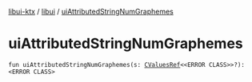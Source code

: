 [libui-ktx](../index.md) / [libui](index.md) / [uiAttributedStringNumGraphemes](./ui-attributed-string-num-graphemes.md)

# uiAttributedStringNumGraphemes

`fun uiAttributedStringNumGraphemes(s: `[`CValuesRef`](../kotlinx.cinterop/-c-values-ref/index.md)`<<ERROR CLASS>>?): <ERROR CLASS>`